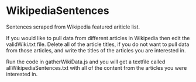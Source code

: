 # WikipediaSentences
Sentences scraped from Wikipedia featured ariticle list.

If you would like to pull data from different articles in Wikipedia then edit the validWiki.txt file. Delete all of the article titles, if you do not want to pull data from those articles, and write the titles of the articles you are interested in.

Run the code in gatherWikiData.js and you will get a textfile called allWikipediaSentences.txt with all of the content from the articles you were interested in.
